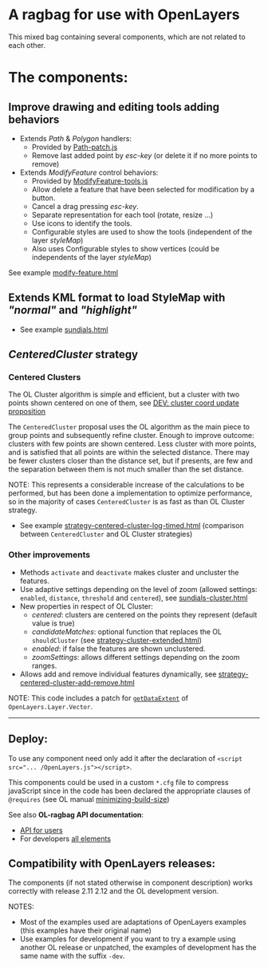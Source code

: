 A ragbag for use with OpenLayers
================================

This mixed bag containing several components, which are not related to each other. 

The components:
==============

## Improve drawing and editing tools adding behaviors

  * Extends *Path* & *Polygon* handlers:
    * Provided by [Path-patch.js](lib/Ragbag/Handler/Path-patch.js)
    * Remove last added point by *esc-key* (or delete it if no more points to remove)
  * Extends *ModifyFeature* control behaviors:
    * Provided by [ModifyFeature-tools.js](lib/Ragbag/Control/ModifyFeature-tools.js)
    * Allow delete a feature that have been selected for modification by a button.
    * Cancel a drag pressing *esc-key*.
    * Separate representation for each tool (rotate, resize ...)
    * Use icons to identify the tools.
    * Configurable styles are used to show the tools (independent of the layer *styleMap*)
    * Also uses Configurable styles to show vertices (could be independents of the layer *styleMap*)

See example [modify-feature.html](http://jorix.github.io/OL-Ragbag/examples/modify-feature.html)

## Extends KML format to load StyleMap with *"normal"* and *"highlight"*

  * See example [sundials.html](http://jorix.github.io/OL-Ragbag/examples/sundials.html)

## *CenteredCluster* strategy

### Centered Clusters

The OL Cluster algorithm is simple and efficient, but a cluster with two points shown centered on one of them, see [DEV: cluster coord update proposition](http://osgeo-org.1560.n6.nabble.com/Cluster-strategy-cluster-coord-update-proposition-td3947012.html#a3947013)

The `CenteredCluster` proposal uses the OL algorithm as the main piece to group points and subsequently refine cluster. Enough to improve outcome: clusters with few points are shown centered. Less cluster with more points, and is satisfied that all points are within the selected distance. There may be fewer clusters closer than the distance set, but if presents, are few and the separation between them is not much smaller than the set distance.

NOTE: This represents a considerable increase of the calculations to be performed, but has been done a implementation to optimize performance, so in the majority of cases `CenteredCluster` is as fast as than OL Cluster strategy.

 * See example [strategy-centered-cluster-log-timed.html](http://jorix.github.io/OL-Ragbag/examples/strategy-centered-cluster-log-timed.html) (comparison between `CenteredCluster` and OL Cluster strategies)
 
### Other improvements

  * Methods `activate` and `deactivate` makes cluster and uncluster the features.
  * Use adaptive settings depending on the level of zoom (allowed settings: `enabled`, `distance`, `threshold` and `centered`), see [sundials-cluster.html](http://jorix.github.io/OL-Ragbag/examples/sundials-cluster.html)
  * New properties in respect of OL Cluster:
    * *centered*: clusters are centered on the points they represent (default value is true)
    * *candidateMatches*: optional function that replaces the OL `shouldCluster` (see [strategy-cluster-extended.html](http://jorix.github.io/OL-Ragbag/examples/strategy-cluster-extended.html))
    * *enabled*: if false the features are shown unclustered.
    * *zoomSettings*: allows different settings depending on the zoom ranges.
  * Allows add and remove individual features dynamically, see [strategy-centered-cluster-add-remove.html](http://jorix.github.io/OL-Ragbag/examples/strategy-centered-cluster-add-remove.html)

NOTE: This code includes a patch for [`getDataExtent`](http://jorix.github.io/OL-Ragbag/doc/Ragbag/api/files/Ragbag/Strategy/CenteredCluster-js.html#OpenLayers.Layer.Vector.getDataExtent) of `OpenLayers.Layer.Vector`.

- - -

Deploy:
-------
To use any component need only add it after the declaration of `<script src="... /OpenLayers.js"></script>`.

This components could be used in a custom `*.cfg` file to compress  javaScript since in the code has been declared the appropriate clauses of `@requires` (see OL manual [minimizing-build-size](http://docs.openlayers.org/library/deploying.html#minimizing-build-size))

See also **OL-ragbag API documentation**:
 * [API for users](http://jorix.github.io/OL-Ragbag/doc/Ragbag/api)
 * For developers [all elements](http://jorix.github.io/OL-Ragbag/doc/Ragbag/all)

Compatibility with OpenLayers releases:
--------------------------------------
The components (if not stated otherwise in component description) works correctly with release 2.11 2.12 and the OL development version.

NOTES: 
 * Most of the examples used are adaptations of OpenLayers examples (this examples have their original name)
 * Use examples for development if you want to try a example using another OL release or unpatched, the examples of development has the same name with the suffix `-dev`.
